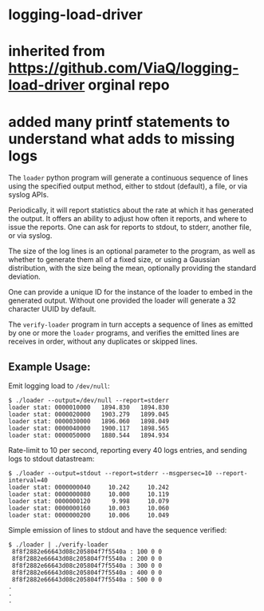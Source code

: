 # logging-load-driver
# inherited from https://github.com/ViaQ/logging-load-driver orginal repo
# added many printf statements to understand what adds to missing logs


The `loader` python program will generate a continuous sequence of lines
using the specified output method, either to stdout (default), a file,
or via syslog APIs.

Periodically, it will report statistics about the rate at which it has
generated the output. It offers an ability to adjust how often it
reports, and where to issue the reports. One can ask for reports to
stdout, to stderr, another file, or via syslog.

The size of the log lines is an optional parameter to the program, as
well as whether to generate them all of a fixed size, or using a
Gaussian distribution, with the size being the mean, optionally
providing the standard deviation.

One can provide a unique ID for the instance of the loader to embed in
the generated output. Without one provided the loader will generate a 32
character UUID by default.

The `verify-loader` program in turn accepts a sequence of lines as
emitted by one or more the `loader` programs, and verifies the emitted
lines are receives in order, without any duplicates or skipped lines.

## Example Usage:

Emit logging load to `/dev/null`:
```
$ ./loader --output=/dev/null --report=stderr
loader stat: 0000010000   1894.830   1894.830
loader stat: 0000020000   1903.279   1899.045
loader stat: 0000030000   1896.060   1898.049
loader stat: 0000040000   1900.117   1898.565
loader stat: 0000050000   1880.544   1894.934
```

Rate-limit to 10 per second, reporting every 40 logs entries, and sending logs to stdout datastream:
```
$ ./loader --output=stdout --report=stderr --msgpersec=10 --report-interval=40
loader stat: 0000000040     10.242     10.242
loader stat: 0000000080     10.000     10.119
loader stat: 0000000120      9.998     10.079
loader stat: 0000000160     10.003     10.060
loader stat: 0000000200     10.006     10.049
```

Simple emission of lines to stdout and have the sequence verified:
```
$ ./loader | ./verify-loader
 8f8f2882e66643d08c205804f7f5540a : 100 0 0
 8f8f2882e66643d08c205804f7f5540a : 200 0 0
 8f8f2882e66643d08c205804f7f5540a : 300 0 0
 8f8f2882e66643d08c205804f7f5540a : 400 0 0
 8f8f2882e66643d08c205804f7f5540a : 500 0 0
.
.
.
```
